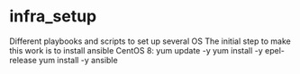 # infra_setup
Different playbooks and scripts to set up several OS
The initial step to make this work is to install ansible
CentOS 8:
  yum update -y
  yum install -y epel-release
  yum install -y ansible
